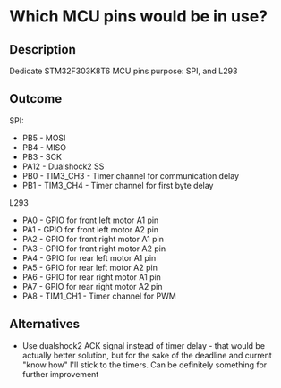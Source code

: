 # Which MCU pins would be in use?

## Description
Dedicate STM32F303K8T6 MCU pins purpose: SPI, and L293

## Outcome

SPI:
* PB5 - MOSI
* PB4 - MISO
* PB3 - SCK
* PA12 - Dualshock2 SS
* PB0 - TIM3_CH3 - Timer channel for communication delay
* PB1 - TIM3_CH4 - Timer channel for first byte delay

L293
* PA0 - GPIO for front left motor A1 pin
* PA1 - GPIO for front left motor A2 pin
* PA2 - GPIO for front right motor A1 pin
* PA3 - GPIO for front right motor A2 pin
* PA4 - GPIO for rear left motor A1 pin
* PA5 - GPIO for rear left motor A2 pin
* PA6 - GPIO for rear right motor A1 pin
* PA7 - GPIO for rear right motor A2 pin
* PA8 - TIM1_CH1 - Timer channel for PWM

## Alternatives
* Use dualshock2 ACK signal instead of timer delay - that would be actually better solution, but for the sake of the deadline and current "know how" I'll stick to the timers. Can be definitely something for further improvement